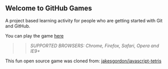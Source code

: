 ## Welcome to GitHub Games

A project based learning activity for people who are getting started with Git and GitHub.

You can play the game [here](https://billyyumyum2x2.github.io/github-games/)

>> _*SUPPORTED BROWSERS*: Chrome, Firefox, Safari, Opera and IE9+_

This fun open source game was cloned from: [jakesgordon/javascript-tetris](https://github.com/jakesgordon/javascript-tetris)
